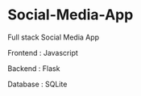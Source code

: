 # Social-Media-App
Full stack Social Media App

Frontend : Javascript

Backend : Flask

Database : SQLite
